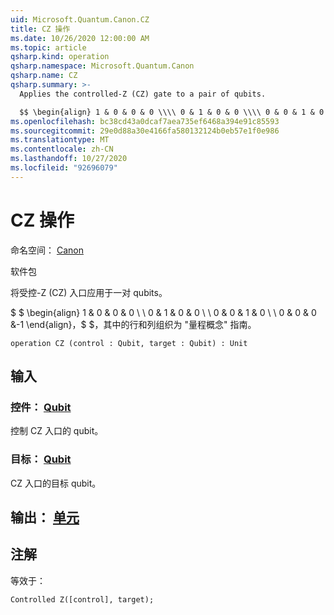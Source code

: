 ```yaml
---
uid: Microsoft.Quantum.Canon.CZ
title: CZ 操作
ms.date: 10/26/2020 12:00:00 AM
ms.topic: article
qsharp.kind: operation
qsharp.namespace: Microsoft.Quantum.Canon
qsharp.name: CZ
qsharp.summary: >-
  Applies the controlled-Z (CZ) gate to a pair of qubits.

  $$ \begin{align} 1 & 0 & 0 & 0 \\\\ 0 & 1 & 0 & 0 \\\\ 0 & 0 & 1 & 0 \\\\ 0 & 0 & 0 & -1 \end{align}, $$ where rows and columns are organized as in the quantum concepts guide.
ms.openlocfilehash: bc38cd43a0dcaf7aea735ef6468a394e91c85593
ms.sourcegitcommit: 29e0d88a30e4166fa580132124b0eb57e1f0e986
ms.translationtype: MT
ms.contentlocale: zh-CN
ms.lasthandoff: 10/27/2020
ms.locfileid: "92696079"
---
```

# <a name="cz-operation"></a>CZ 操作

命名空间： [Canon](xref:Microsoft.Quantum.Canon)

软件包 [](https://nuget.org/packages/)


将受控-Z (CZ) 入口应用于一对 qubits。

$ $ \begin{align} 1 & 0 & 0 & 0 \\ \\ 0 & 1 & 0 & 0 \\ \\ 0 & 0 & 1 & 0 \\ \\ 0 & 0 & 0 &-1 \end{align}，$ $，其中的行和列组织为 "量程概念" 指南。

```qsharp
operation CZ (control : Qubit, target : Qubit) : Unit
```


## <a name="input"></a>输入

### <a name="control--qubit"></a>控件： [Qubit](xref:microsoft.quantum.lang-ref.qubit)

控制 CZ 入口的 qubit。


### <a name="target--qubit"></a>目标： [Qubit](xref:microsoft.quantum.lang-ref.qubit)

CZ 入口的目标 qubit。



## <a name="output--unit"></a>输出： [单元](xref:microsoft.quantum.lang-ref.unit)



## <a name="remarks"></a>注解

等效于：

```qsharp
Controlled Z([control], target);
```